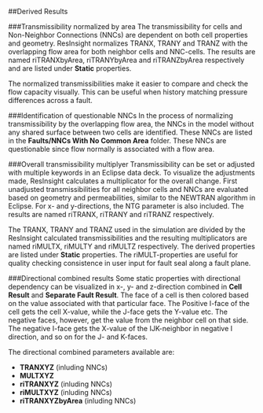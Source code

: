 ##Derived Results

###Transmissibility normalized by area
The transmissibility for cells and Non-Neighbor Connections (NNCs) are dependent on both cell properties and geometry. ResInsight normalizes TRANX, TRANY and TRANZ with the overlapping flow area for both neighbor cells and NNC-cells. The results are named riTRANXbyArea, riTRANYbyArea and riTRANZbyArea respectively and are listed under **Static** properties. 

The normalized transmissibilities make it easier to compare and check the flow capacity visually. This can be useful when history matching pressure differences across a fault. 

###Identification of questionable NNCs
In the process of normalizing transmissibility by the overlapping flow area, the NNCs in the model without any shared surface between two cells are identified. These NNCs are listed in the **Faults/NNCs With No Common Area** folder. These NNCs are questionable since flow normally is associated with a flow area.  

###Overall transmissibility multiplyer
Transmissibility can be set or adjusted with multiple keywords in an Eclipse data deck. To visualize the adjustments made, ResInsight calculates a multiplicator for the overall change. First unadjusted transmissibilities for all neighbor cells and NNCs are evaluated based on geometry and permeabilities, similar to the NEWTRAN algorithm in Eclipse. For x- and y-directions, the NTG parameter is also included. The results are named riTRANX, riTRANY and riTRANZ respectively.

The TRANX, TRANY and TRANZ used in the simulation are divided by the ResInsight calculated transmissibilities and the resulting multiplicators are named riMULTX, riMULTY and riMULTZ respectively. The derived properties are listed under **Static** properties. The riMULT-properties are useful for quality checking consistence in user input for fault seal along a fault plane. 

###Directional combined results
Some static properties with directional dependency can be visualized in x-, y- and z-direction combined in **Cell Result** and **Separate Fault Result**. The face of a cell is then colored based on the value associated with that particular face. The Positive I-face of the cell gets the cell X-value, while the J-face gets the Y-value etc. The negative faces, however, get the value from the neighbor cell on that side. The negative I-face gets the X-value of the IJK-neighbor in negative I direction, and so on for the J- and K-faces.

The directional combined parameters available are:
- **TRANXYZ** (inluding NNCs)
- **MULTXYZ**
- **riTRANXYZ** (inluding NNCs)
- **riMULTXYZ** (inluding NNCs)
- **riTRANXYZbyArea** (inluding NNCs)
